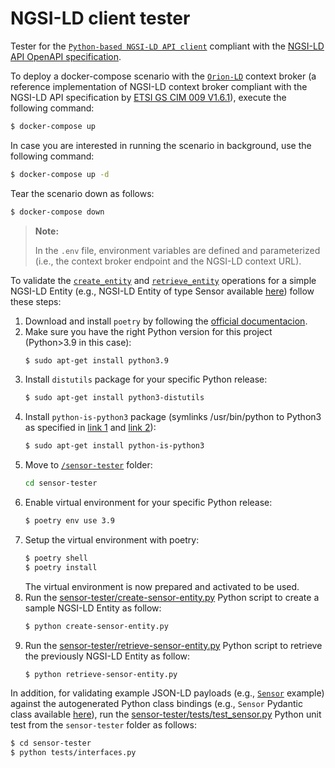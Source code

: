 # NGSI-LD client tester

Tester for the [`Python-based NGSI-LD API client`](https://github.com/giros-dit/python-ngsi-ld-client/tree/1.6.1) compliant with the [NGSI-LD API OpenAPI specification](https://forge.etsi.org/rep/cim/NGSI-LD/-/tree/1.6.1).

To deploy a docker-compose scenario with the [`Orion-LD`](https://github.com/FIWARE/context.Orion-LD) context broker (a reference implementation of NGSI-LD context broker compliant with the  NGSI-LD API specification by [ETSI GS CIM 009 V1.6.1](https://www.etsi.org/deliver/etsi_gs/CIM/001_099/009/01.06.01_60/gs_CIM009v010601p.pdf)), execute the following command:
```bash
$ docker-compose up
```

In case you are interested in running the scenario in background, use the following command:
```bash
$ docker-compose up -d
```

Tear the scenario down as follows:
```bash
$ docker-compose down
```

> **Note:**
>
> In the `.env` file, environment variables are defined and parameterized (i.e., the context broker endpoint and the NGSI-LD context URL).

To validate the [`create_entity`](https://github.com/giros-dit/python-ngsi-ld-client/blob/1.6.1/docs/ContextInformationProvisionApi.md#create_entity) and [`retrieve_entity`](https://github.com/giros-dit/python-ngsi-ld-client/blob/1.6.1/docs/ContextInformationConsumptionApi.md#retrieve_entity) operations for a simple NGSI-LD Entity (e.g., NGSI-LD Entity of type Sensor available [here](sensor-tester/example/example-normalized.json)) follow these steps:
1. Download and install `poetry` by following the [official documentacion](https://python-poetry.org/docs/master/#installing-with-the-official-installer).
2. Make sure you have the right Python version for this project (Python>3.9 in this case):
     ```bash
    $ sudo apt-get install python3.9
    ```
3. Install `distutils` package for your specific Python release:
    ```bash
    $ sudo apt-get install python3-distutils
    ```
4. Install `python-is-python3` package (symlinks /usr/bin/python to Python3 as specified in [link 1](https://askubuntu.com/questions/1296790/python-is-python3-package-in-ubuntu-20-04-what-is-it-and-what-does-it-actually) and [link 2](https://stackoverflow.com/questions/61921940/running-poetry-fails-with-usr-bin-env-python-no-such-file-or-directory)):
    ```bash
    $ sudo apt-get install python-is-python3
    ```
5. Move to [`/sensor-tester`](sensor-tester/) folder:
    ```bash
    cd sensor-tester
    ```
6. Enable virtual environment for your specific Python release:
    ```bash
    $ poetry env use 3.9
    ```
7. Setup the virtual environment with poetry:
    ```bash
    $ poetry shell
    $ poetry install
    ```
    The virtual environment is now prepared and activated to be used.
8. Run the [sensor-tester/create-sensor-entity.py](sensor-tester/create-sensor-entity.py) Python script to create a sample NGSI-LD Entity as follow:
    ```bash
    $ python create-sensor-entity.py
    ```
9. Run the [sensor-tester/retrieve-sensor-entity.py](sensor-tester/retrieve-sensor-entity.py) Python script to retrieve the previously NGSI-LD Entity as follow:
    ```bash
    $ python retrieve-sensor-entity.py
    ```

In addition, for validating example JSON-LD payloads (e.g., [`Sensor`](sensor-tester/example/example-normalized.json) example) against the autogenerated Python class bindings (e.g., `Sensor` Pydantic class available [here](https://github.com/giros-dit/python-ngsi-ld-client/blob/1.6.1/ngsi_ld_client/models/sensor.py)), run the [sensor-tester/tests/test_sensor.py](sensor-tester/tests/test_sensor.py) Python unit test from the `sensor-tester` folder as follows:
```bash
$ cd sensor-tester
$ python tests/interfaces.py
```